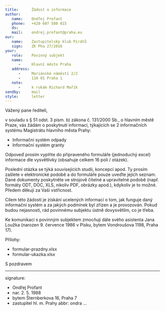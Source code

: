 ```yaml
---
title:      Žádost o informace
author:
   name:    Ondřej Profant
   phone:   +420 607 580 015
   ds:      
   mail:    ondrej.profant@praha.eu
our:
   name:    Zastupitelský klub Pirátů
   sign:    ZK Pha 27/2016
your:
   role:    Povinný subjekt
   name:    
      -     Hlavní město Praha
   address:
      -     Mariánské náměstí 2/2
      -     110 01 Praha 1
   note:
      -     k rukám Richard Mařík
sendby:     mail
style:      letter
---
```


Vážený pane řediteli,

v souladu s § 51 odst. 3 písm. b) zákona č. 131/2000 Sb., o hlavním městě Praze, vás žádám o poskytnutí informací, týkajících se 2 informačních systému Magistrátu hlavního města Prahy:

- Informační systém odpady
- Informační systém granty

Odpoveď prosím vyplňte do připraveného formuláře (jednoduchý excel) informace dle vysvětlivky (obsahuje celkem 16 polí / otázek).

Poslední otázka se týká souvisejících studii, koncepcí apod. Ty prosím zašlete v elektronické podobě a do formuláře pouze uveďte jejich seznam. Dané dokumenty poskytněte ve strojově čitelné a upravitelné podobě (např. formáty ODT, DOC, XLS, nikoliv PDF, obrázky apod.), kdykoliv je to možné. Předem děkuji za Vaši vstřícnost.

Cílem této žádosti je získání ucelených informací o tom, jak funguje daný informační systém a za jakých podmínek byl zřízen a je provozován. Pokud budou nejasnosti, rád povinnému subjektu ústně dovysvětlím, co je třeba.

Ke komunikaci s povinným subjektem zmocňuji dále svého asistenta Jana Loužka (narozen 9. července 1986 v Písku, bytem Vondroušova 1198, Praha 17). 

Přílohy:

- formular-prazdny.xlsx
- formular-ukazka.xlsx


S pozdravem

---
signature: 
  - Ondřej Profant
  - nar. 2. 5. 1988
  - bytem Šternberkova 16, Praha 7
  - zastupitel hl. m. Prahy
abbr:       ondra
...
